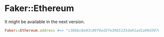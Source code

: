 # Faker::Ethereum

It might be available in the next version.

```ruby
Faker::Ethereum.address #=> "c38bbc8e93c09f6ed3fe39b5135da91ad1a99d397ef16948606cdcbd14929f9d"
```
